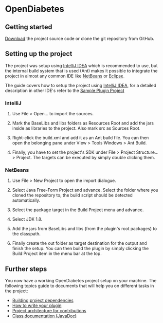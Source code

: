 # OpenDiabetes


## Getting started

[Download](https://github.com/lucasbuschlinger/BachelorPraktikum/archive/master.zip) the project source code or clone the git repository from GitHub.

## Setting up the project

The project was setup using [IntelliJ IDEA](https://www.jetbrains.com/idea/) which is recommended to use, but the internal build system that is used (Ant) makes it possible to integrate the project in almost any common IDE like [NetBeans](https://netbeans.org/) or [Eclipse](https://eclipse.org/getting_started/). 

The guide covers how to setup the project using [IntelliJ IDEA](https://www.jetbrains.com/idea/), for a detailed description in other IDE's refer to the [Sample Plugin Project](https://github.com/Magnusgaertner/OpenDiabetesPluginTutorial/blob/master/README.md#importing-and-building-with-ides)

### IntelliJ

1. Use File > Open... to import the sources. 

2. Mark the BaseLibs and libs folders as Resources Root and add the jars inside as libraries to the project. Also mark src as Sources Root. 

3. Right-click the build.xml and add it as an Ant build file. You can then open the belonging pane under View > Tools Windows > Ant Build. 

4. Finally, you have to set the project's SDK under File > Project Structure... > Project. The targets can be executed by simply double clicking them.

### NetBeans

1. Use File > New Project to open the import dialogue.

2. Select Java Free-Form Project and advance. Select the folder where you cloned the repository to, the build script should be detected automatically.

3. Select the package target in the Build Project menu and advance.

4. Select JDK 1.8.

5. Add the jars from BaseLibs and libs (from the plugin's root packages) to the classpath.

6. Finally create the out folder as target destination for the output and finish the setup. You can then build the plugin by simply clicking the Build Project item in the menu bar at the top.

## Further steps

You now have a working OpenDiabetes project setup on your machine. The following topics guide to documents that will help you on different tasks in the project: 

- [Building project dependencies](https://github.com/lucasbuschlinger/BachelorPraktikum/wiki/Building-(Ant-Targets))
- [How to write your plugin](https://github.com/lucasbuschlinger/BachelorPraktikum/wiki/Creating-Plugins)
- [Project architecture for contributions](https://github.com/lucasbuschlinger/BachelorPraktikum/wiki/Plugin-Architecture)
- [Class documentation (JavaDoc)](https://lucasbuschlinger.github.io/BachelorPraktikum/)
